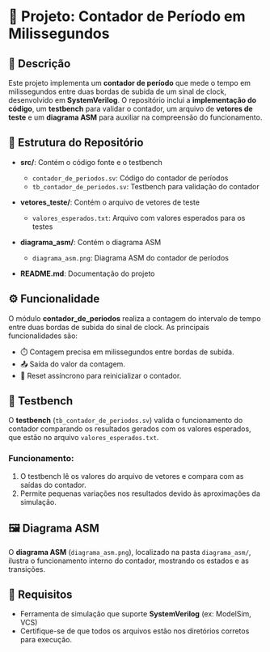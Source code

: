 

# 📏 Projeto: Contador de Período em Milissegundos

## 📝 Descrição

Este projeto implementa um **contador de período** que mede o tempo em milissegundos entre duas bordas de subida de um sinal de clock, desenvolvido em **SystemVerilog**. O repositório inclui a **implementação do código**, um **testbench** para validar o contador, um arquivo de **vetores de teste** e um **diagrama ASM** para auxiliar na compreensão do funcionamento.

## 📂 Estrutura do Repositório

- **src/**: Contém o código fonte e o testbench
  - `contador_de_periodos.sv`: Código do contador de períodos
  - `tb_contador_de_periodos.sv`: Testbench para validação do contador

- **vetores_teste/**: Contém o arquivo de vetores de teste
  - `valores_esperados.txt`: Arquivo com valores esperados para os testes

- **diagrama_asm/**: Contém o diagrama ASM
  - `diagrama_asm.png`: Diagrama ASM do contador de períodos

- **README.md**: Documentação do projeto

## ⚙️ Funcionalidade

O módulo **contador_de_periodos** realiza a contagem do intervalo de tempo entre duas bordas de subida do sinal de clock. As principais funcionalidades são:

- ⏱️ Contagem precisa em milissegundos entre bordas de subida.
- 📤 Saída do valor da contagem.
- 🔄 Reset assíncrono para reinicializar o contador.

## 🧪 Testbench

O **testbench** (`tb_contador_de_periodos.sv`) valida o funcionamento do contador comparando os resultados gerados com os valores esperados, que estão no arquivo `valores_esperados.txt`.

### Funcionamento:

1. O testbench lê os valores do arquivo de vetores e compara com as saídas do contador.
2. Permite pequenas variações nos resultados devido às aproximações da simulação.

## 🖼️ Diagrama ASM

O **diagrama ASM** (`diagrama_asm.png`), localizado na pasta `diagrama_asm/`, ilustra o funcionamento interno do contador, mostrando os estados e as transições.

## 📜 Requisitos

- Ferramenta de simulação que suporte **SystemVerilog** (ex: ModelSim, VCS)
- Certifique-se de que todos os arquivos estão nos diretórios corretos para execução.

